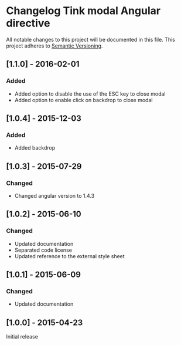 # Changelog Tink modal Angular directive

All notable changes to this project will be documented in this file.
This project adheres to [Semantic Versioning](http://semver.org/).

<!--
## [Unreleased] - [unreleased]

### Added
### Changed
### Deprecated
### Removed
### Fixed
### Security
-->



## [1.1.0] - 2016-02-01

### Added
- Added option to disable the use of the ESC key to close modal
- Added option to enable click on backdrop to close modal



## [1.0.4] - 2015-12-03

### Added
- Added backdrop



## [1.0.3] - 2015-07-29

### Changed
- Changed angular version to 1.4.3



## [1.0.2] - 2015-06-10

### Changed
- Updated documentation
- Separated code license
- Updated reference to the external style sheet



## [1.0.1] - 2015-06-09

### Changed
- Updated documentation



## [1.0.0] - 2015-04-23

Initial release
